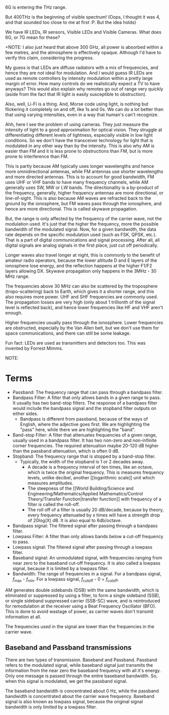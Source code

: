 6G is entering the THz range.

But 400THz is the beginning of visible spectrum! (Oops, I thought it was 4, and that sounded too close to me at first :P. But the idea holds)

We have IR LEDs, IR sensors, Visible LEDs and Visible Cameras.
What does 6G, or 7G mean for these?

+NOTE: I also just heard that above 300 GHz, all power is absorbed within a few metres, and the atmosphere is effectively opaque. Although I'd have to verify this claim, considering the progress.

My guess is that LEDs are diffuse radiators with a mix of frequencies, and hence they are not ideal for modulation.
And I would guess IR LEDs are used as remote controllers by intensity modulation within a pretty large margin of error.
How many controls do we realistically expect a TV to have anyways? This would also explain why remotes go out of range very quickly (aside from the fact that IR light is easily susceptible to obstruction).

Also, well, Li-Fi is a thing. And, Morse code using light, is nothing but flickering it completely on and off, like 1s and 0s. We can do a lot better than that using varying intensities, even in a way that human's can't recognize.

Ahh, here I see the problem of using cameras. They just measure the intensity of light to a good approximation for optical vision. They struggle at differentiating different levels of lightness, especially visible in low light conditions. So we don't have the transceiver technology for light that is modulated in any other way than by the intensity. This is also why AM is easier than FM and it is less prone to obstructions than FM, but is more prone to interference than FM.

This is partly because AM typically uses longer wavelengths and hence more omnidirectional antennas, while FM antennas use shorter wavelengths and more directed antennas. This is to account for good bandwidth, FM uses UHF or VHF bands to have many frequency channels, while AM generally uses SW, MW or LW bands. The directionality is a by-product of the frequency, generally, higher frequency antennas are more directional, or line-of-sight. This is also because AM waves are refracted back to the ground by the ionosphere, but FM waves pass through the ionosphere, and hence are more directional. This is called skywave propagation.

But, the range is only affected by the frequency of the carrier wave, not the modulation used. It's just that the higher the frequency, more the possible bandwidth of the modulated signal. Now, for a given bandwidth, the data rate depends on the specific modulation used (such as FSK, QPSK, etc.). That is a part of digital communications and signal processing. After all, all digital signals are analog signals in the first place, just cut off periodically. 

Longer waves also travel longer at night, this is commonly to the benefit of amateur radio operators, because the lower altitude D and E layers of the ionosphere lose energy, and the reflection happens at the higher F1/F2 layers allowing DX. Skywave propagation only happens in the 3MHz - 30 MHz range.

The frequencies above 30 MHz can also be scattered by the troposphere (tropo-scattering) back to Earth, which gives it a shorter range, and this also requires more power. UHF and SHF frequencies are commonly used. The propagation losses are very high (only about 1 trillionth of the signal level is reflected back), and hence lower frequencies like HF and VHF aren't enough.

Higher frequencies usually pass through the ionosphere. Lower frequencies are obstructed, especially by the Van Allen belt, but we don't use them for space communications, and there can still be some leakage.

Fun fact: LEDs are used as transmitters and detectors too. This was invented by Forrest Mimms.


NOTE:



# Terms
- Passband: The frequency range that can pass through a bandpass filter.
- Bandpass Filter: A filter that only allows bands in a given range to pass. It usually has two band-stop filters. The response of a bandpass filter would include the bandpass signal and the stopband filter outputs on either sides.
	- Bandpass is different from passband, because of the ways of English, where the adjective goes first. We are highlighting the "pass" here, while there we are highlighting the "band".
- Band-stop Filter: A filter that attenuates frequencies of a given range, usually used in a bandpass filter. It has two non-zero and non-infinite corner frequencies. The required attenuation maybe 20-120 dB higher than the passband attenuation, which is often 0 dB.
- Stopband: The frequency range that is stopped by a band-stop filter.
	- Typically, the width of the stopband is 1 or 2 decades away.
		- A decade is a frequency interval of ten times, like an octave, which is twice the original frequency. This is measures frequency levels, unlike decibel, another [[logarithmic scale]] unit which measures amplitudes.
		- The steepness of the [[World Building/Science and Engineering/Mathematics/Applied Mathematics/Control Theory/Transfer Function|transfer function]] with frequency of a filter is called the roll-off.
		- The roll off of a filter is usually 20 dB/decade, because by theory, every frequency attenuated by x times will have a strength drop of 20log(X) dB. It is also equal to 6db/octave.
- Bandpass signal: The filtered signal after passing through a bandpass filter.
- Lowpass Filter: A filter than only allows bands below a cut-off frequency to pass.
- Lowpass signal: The filtered signal after passing through a lowpass filter.
- Baseband signal: An unmodulated signal, with frequencies ranging from near zero to the baseband cut-off frequency. It is also called a lowpass signal, because it is limited by a lowpass filter.
- Bandwidth: The range of frequencies in a signal. For a bandpass signal, $f_\text{max}$ - $f_\text{min}$. For a lowpass signal, $f_\text{cutoff}$ - 0 = $f_\text{cutoff}$.

AM generates double sidebands (DSB) with the same bandwidth, which is eliminated or suppressed by using a filter, to form a single sideband (SSB), or single sideband suppressed carrier (SSB-SC) wave, and is reintroduced for remodulation at the receiver using a Beat Frequency Oscillator (BFO). This is done to avoid wastage of power, as carrier waves don't transmit information at all.

The frequencies used in the signal are lower than the frequencies in the carrier wave.

## Baseband and Passband transmissions
There are two types of transmission. Baseband and Passband. Passband refers to the modulated signal, while baseband signal just transmits the information from the near zero the baseband frequency with all it's energy. Only one message is passed through the entire baseband bandwidth. So, when this signal is modulated, we get the passband signal.

The baseband bandwidth is concentrated about 0 Hz, while the passband bandwidth is concentrated about the carrier wave frequency. Baseband signal is also known as lowpass signal, because the original signal bandwidth is only limited by a lowpass filter.

